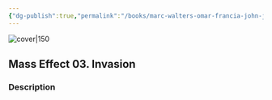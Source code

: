 ```yaml
---
{"dg-publish":true,"permalink":"/books/marc-walters-omar-francia-john-jackson-miller-mass-effect-03-invasion/","title":"\"Mass Effect 03. Invasion\"","tags":["graphic-novel","science-fiction","video-games"]}
---
```




![cover|150](http://books.google.com/books/content?id=AziapwAACAAJ&printsec=frontcover&img=1&zoom=1&source=gbs_api)

## Mass Effect 03. Invasion

### Description


```